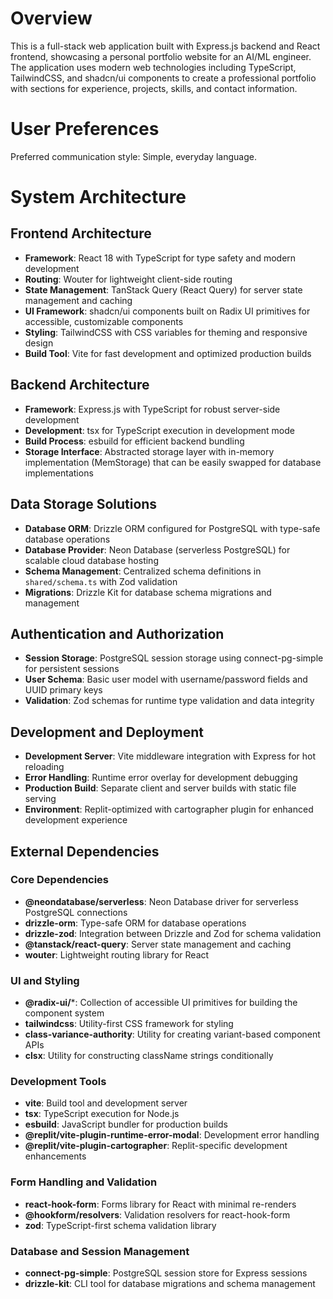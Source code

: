 # Overview

This is a full-stack web application built with Express.js backend and React frontend, showcasing a personal portfolio website for an AI/ML engineer. The application uses modern web technologies including TypeScript, TailwindCSS, and shadcn/ui components to create a professional portfolio with sections for experience, projects, skills, and contact information.

# User Preferences

Preferred communication style: Simple, everyday language.

# System Architecture

## Frontend Architecture
- **Framework**: React 18 with TypeScript for type safety and modern development
- **Routing**: Wouter for lightweight client-side routing
- **State Management**: TanStack Query (React Query) for server state management and caching
- **UI Framework**: shadcn/ui components built on Radix UI primitives for accessible, customizable components
- **Styling**: TailwindCSS with CSS variables for theming and responsive design
- **Build Tool**: Vite for fast development and optimized production builds

## Backend Architecture
- **Framework**: Express.js with TypeScript for robust server-side development
- **Development**: tsx for TypeScript execution in development mode
- **Build Process**: esbuild for efficient backend bundling
- **Storage Interface**: Abstracted storage layer with in-memory implementation (MemStorage) that can be easily swapped for database implementations

## Data Storage Solutions
- **Database ORM**: Drizzle ORM configured for PostgreSQL with type-safe database operations
- **Database Provider**: Neon Database (serverless PostgreSQL) for scalable cloud database hosting
- **Schema Management**: Centralized schema definitions in `shared/schema.ts` with Zod validation
- **Migrations**: Drizzle Kit for database schema migrations and management

## Authentication and Authorization
- **Session Storage**: PostgreSQL session storage using connect-pg-simple for persistent sessions
- **User Schema**: Basic user model with username/password fields and UUID primary keys
- **Validation**: Zod schemas for runtime type validation and data integrity

## Development and Deployment
- **Development Server**: Vite middleware integration with Express for hot reloading
- **Error Handling**: Runtime error overlay for development debugging
- **Production Build**: Separate client and server builds with static file serving
- **Environment**: Replit-optimized with cartographer plugin for enhanced development experience

## External Dependencies

### Core Dependencies
- **@neondatabase/serverless**: Neon Database driver for serverless PostgreSQL connections
- **drizzle-orm**: Type-safe ORM for database operations
- **drizzle-zod**: Integration between Drizzle and Zod for schema validation
- **@tanstack/react-query**: Server state management and caching
- **wouter**: Lightweight routing library for React

### UI and Styling
- **@radix-ui/***: Collection of accessible UI primitives for building the component system
- **tailwindcss**: Utility-first CSS framework for styling
- **class-variance-authority**: Utility for creating variant-based component APIs
- **clsx**: Utility for constructing className strings conditionally

### Development Tools
- **vite**: Build tool and development server
- **tsx**: TypeScript execution for Node.js
- **esbuild**: JavaScript bundler for production builds
- **@replit/vite-plugin-runtime-error-modal**: Development error handling
- **@replit/vite-plugin-cartographer**: Replit-specific development enhancements

### Form Handling and Validation
- **react-hook-form**: Forms library for React with minimal re-renders
- **@hookform/resolvers**: Validation resolvers for react-hook-form
- **zod**: TypeScript-first schema validation library

### Database and Session Management
- **connect-pg-simple**: PostgreSQL session store for Express sessions
- **drizzle-kit**: CLI tool for database migrations and schema management